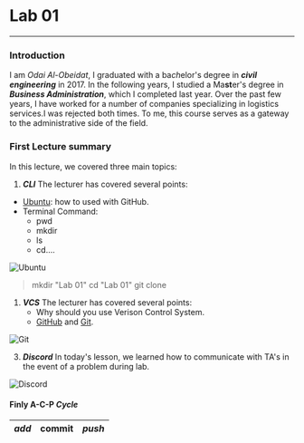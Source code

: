 # Lab 01
---
### Introduction 

I am *Odai Al-Obeidat*, I graduated with a ba*ch*elor's degree in ***civil engineering*** in 2017. In the following years, I studied a Ma**st**er's degree in ***Business Administration***, which I completed last year. Over the past few years, I have worked for a number of companies specializing in logistics services.I was rejected both times. To me, this course serves as a gateway to the administrative side of the field.


### First Lecture summary 
In this lecture, we covered three main topics:
1. ***CLI***
The lecturer has covered several points:
- [Ubuntu](https://ubuntu.co): how to used with GitHub.
- Terminal Command: 
    - pwd
    - mkdir
    - ls
    - cd....
  

![Ubuntu](https://www.bing.com/th?id=ABT01E41EF6351B79EEB3B0CA6AEECDC64D0A6EB155BA335899900CDBDACE8871E0&w=110&h=110)

>  mkdir "Lab 01"
>   cd "Lab 01"
>  git clone



1. ***VCS***
The lecturer has covered several points:
   + Why should you use Verison Control System.
   + [GitHub](https://github.com/) and [Git](https://git-scm.com/). 


![Git](https://git-scm.com/images/logo@2x.png)

3. ***Discord***
   In today's lesson, we learned how to communicate with TA's in the event of a problem during lab.

![Discord](https://www.bing.com/th?id=AMMS_f16aa9be310185bfeeb57a59f2c0c9ea&w=110&h=110)


#### Finly A-C-P ***Cycle***

|***add***|**commit**|*push*|
|:----|:-----|:----|


